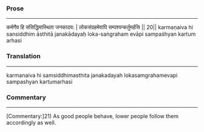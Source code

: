 ### Prose 
 --- 
कर्मणैव हि संसिद्धिमास्थिता जनकादय: |
लोकसंग्रहमेवापि सम्पश्यन्कर्तुमर्हसि || 20||
karmaṇaiva hi sansiddhim āsthitā janakādayaḥ
loka-saṅgraham evāpi sampaśhyan kartum arhasi

### Translation 
 --- 
karmanaiva hi samsiddhimasthita janakadayah lokasamgrahamevapi sampashyan kartumarhasi

### Commentary 
 --- 
[Commentary:]21) As good people behave, lower people follow them accordingly as well.